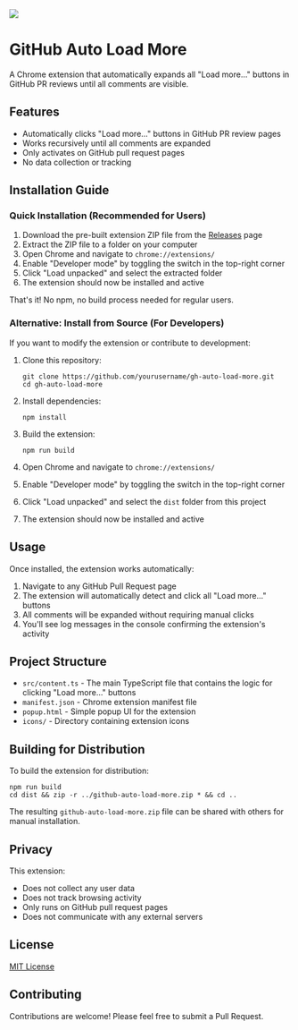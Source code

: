 <img src="https://img.shields.io/badge/LICENSE-MIT-green">

# GitHub Auto Load More

A Chrome extension that automatically expands all "Load more..." buttons in GitHub PR reviews until all comments are visible.

## Features

- Automatically clicks "Load more..." buttons in GitHub PR review pages
- Works recursively until all comments are expanded
- Only activates on GitHub pull request pages
- No data collection or tracking

## Installation Guide

### Quick Installation (Recommended for Users)

1. Download the pre-built extension ZIP file from the [Releases](https://github.com/hashiiiii/gh-auto-load-more/releases) page
2. Extract the ZIP file to a folder on your computer
3. Open Chrome and navigate to `chrome://extensions/`
4. Enable "Developer mode" by toggling the switch in the top-right corner
5. Click "Load unpacked" and select the extracted folder
6. The extension should now be installed and active

That's it! No npm, no build process needed for regular users.

### Alternative: Install from Source (For Developers)

If you want to modify the extension or contribute to development:

1. Clone this repository:
   ```
   git clone https://github.com/yourusername/gh-auto-load-more.git
   cd gh-auto-load-more
   ```

2. Install dependencies:
   ```
   npm install
   ```

3. Build the extension:
   ```
   npm run build
   ```

4. Open Chrome and navigate to `chrome://extensions/`
5. Enable "Developer mode" by toggling the switch in the top-right corner
6. Click "Load unpacked" and select the `dist` folder from this project
7. The extension should now be installed and active

## Usage

Once installed, the extension works automatically:

1. Navigate to any GitHub Pull Request page
2. The extension will automatically detect and click all "Load more..." buttons
3. All comments will be expanded without requiring manual clicks
4. You'll see log messages in the console confirming the extension's activity

## Project Structure

- `src/content.ts` - The main TypeScript file that contains the logic for clicking "Load more..." buttons
- `manifest.json` - Chrome extension manifest file
- `popup.html` - Simple popup UI for the extension
- `icons/` - Directory containing extension icons

## Building for Distribution

To build the extension for distribution:

```
npm run build
cd dist && zip -r ../github-auto-load-more.zip * && cd ..
```

The resulting `github-auto-load-more.zip` file can be shared with others for manual installation.

## Privacy

This extension:
- Does not collect any user data
- Does not track browsing activity
- Only runs on GitHub pull request pages
- Does not communicate with any external servers

## License

[MIT License](LICENSE.md)

## Contributing

Contributions are welcome! Please feel free to submit a Pull Request. 
